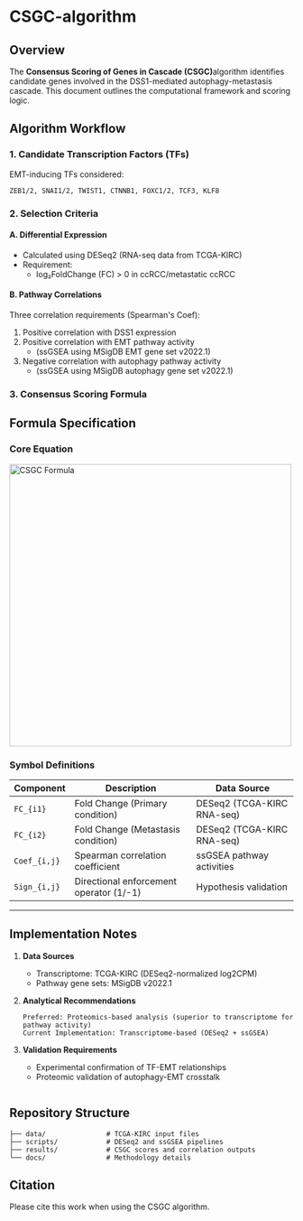 # CSGC-algorithm

## Overview
The ​**Consensus Scoring of Genes in Cascade (CSGC)**​ algorithm identifies candidate genes involved in the DSS1-mediated autophagy-metastasis cascade. This document outlines the computational framework and scoring logic.

## Algorithm Workflow

### 1. Candidate Transcription Factors (TFs)
EMT-inducing TFs considered:
```plaintext
ZEB1/2, SNAI1/2, TWIST1, CTNNB1, FOXC1/2, TCF3, KLF8
```

### 2. Selection Criteria
#### A. Differential Expression
- Calculated using DESeq2 (RNA-seq data from TCGA-KIRC)
- Requirement: 
  - log₂FoldChange (FC) > 0 in ccRCC/metastatic ccRCC

#### B. Pathway Correlations
Three correlation requirements (Spearman's Coef):
1. Positive correlation with DSS1 expression
2. Positive correlation with EMT pathway activity 
   - (ssGSEA using MSigDB EMT gene set v2022.1)
3. Negative correlation with autophagy pathway activity
   - (ssGSEA using MSigDB autophagy gene set v2022.1)

### 3. Consensus Scoring Formula
## Formula Specification
### Core Equation
<img src="https://latex.codecogs.com/svg.image?CSGC_i&space;=&space;(FC_{i1}&space;&plus;&space;FC_{i2})&space;\times&space;\sum_{j=n}^{j_1}&space;(Coef_{i,j}&space;\times&space;Sign_{i,j})" title="CSGC Formula" width="500"/>

### Symbol Definitions
| Component     | Description                                  | Data Source               |
|---------------|----------------------------------------------|---------------------------|
| `FC_{i1}`     | Fold Change (Primary condition)              | DESeq2 (TCGA-KIRC RNA-seq)|
| `FC_{i2}`     | Fold Change (Metastasis condition)           | DESeq2 (TCGA-KIRC RNA-seq)|
| `Coef_{i,j}`  | Spearman correlation coefficient             | ssGSEA pathway activities |
| `Sign_{i,j}`  | Directional enforcement operator (1/-1)      | Hypothesis validation     |

---


## Implementation Notes
1. ​**Data Sources**
   - Transcriptome: TCGA-KIRC (DESeq2-normalized log2CPM)
   - Pathway gene sets: MSigDB v2022.1

2. ​**Analytical Recommendations**
   ```plaintext
   Preferred: Proteomics-based analysis (superior to transcriptome for pathway activity)
   Current Implementation: Transcriptome-based (DESeq2 + ssGSEA)
   ```

3. ​**Validation Requirements**
   - Experimental confirmation of TF-EMT relationships
   - Proteomic validation of autophagy-EMT crosstalk
   ```

## Repository Structure
```
├── data/               # TCGA-KIRC input files
├── scripts/            # DESeq2 and ssGSEA pipelines
├── results/            # CSGC scores and correlation outputs
└── docs/               # Methodology details
```

## Citation
Please cite this work when using the CSGC algorithm. 
